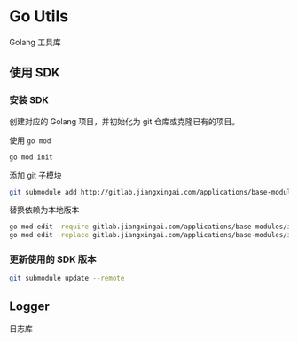 # Go Utils

Golang 工具库

## 使用 SDK

### 安装 SDK

创建对应的 Golang 项目，并初始化为 git 仓库或克隆已有的项目。

使用 `go mod`

```bash
go mod init
```

添加 git 子模块

```bash
git submodule add http://gitlab.jiangxingai.com/applications/base-modules/internal-sdk/go-utils.git
```

替换依赖为本地版本

```bash
go mod edit -require gitlab.jiangxingai.com/applications/base-modules/internal-sdk/go-utils@v0.0.0-00010101000000-000000000000
go mod edit -replace gitlab.jiangxingai.com/applications/base-modules/internal-sdk/go-utils=./go-utils
```

### 更新使用的 SDK 版本

```bash
git submodule update --remote
```

## Logger

日志库

